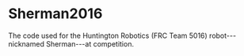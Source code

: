# Sherman2016
The code used for the Huntington Robotics (FRC Team 5016) robot---nicknamed Sherman---at competition.
